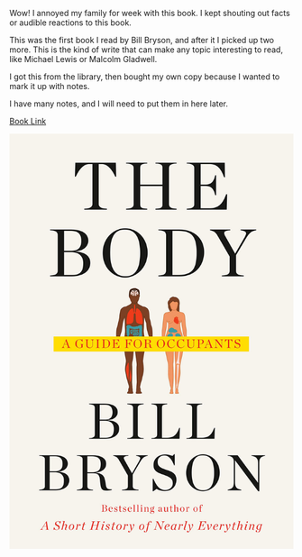 
Wow!
I annoyed my family for week with this book. 
I kept shouting out facts or audible reactions to this book.

This was the first book I read by Bill Bryson, and after it I picked up two more. This is the kind of write that can make any topic interesting to read, like Michael Lewis or Malcolm Gladwell.

I got this from the library, then bought my own copy because I wanted to mark it up with notes.

I have many notes, and I will need to put them in here later.

[Book Link](https://www.penguinrandomhouse.com/books/239783/the-body-by-bill-bryson/)

![](/assets/images/2022-08-13-12-05-32.png)
